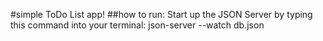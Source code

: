 #simple ToDo List app!
##how to run:
Start up the JSON Server by typing this command into your terminal: json-server --watch db.json

